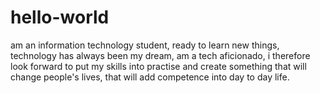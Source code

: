 # hello-world
am an information technology student, ready to learn new things, technology has always been my dream, am a tech aficionado, i therefore look forward to put my skills into practise and create something that will change people's lives, that will add competence into day to day life.
